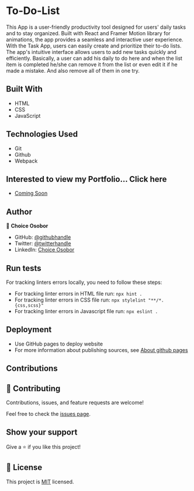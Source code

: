 # To-Do-List

This App is a user-friendly productivity tool designed for users' daily tasks and to stay organized. Built with React and Framer Motion library for animations, the app provides a seamless and interactive user experience. With the Task App, users can easily create and prioritize their to-do lists. The app's intuitive interface allows users to add new tasks quickly and efficiently.
Basically, a user can add his daily to do here and when the list item is completed he/she can remove it from the list or even edit it if he made a mistake. And also remove all of them in one try.

## Built With

- HTML
- CSS
- JavaScript

## Technologies Used

- Git
- Github
- Webpack

## Interested to view my Portfolio... Click here

- [Coming Soon]()

## Author

👤 **Choice Osobor**

- GitHub: [@githubhandle](https://github.com/techEmprez)
- Twitter: [@twitterhandle](https://twitter.com/Suigeneriz_)
- LinkedIn: [Choice Osobor](https://www.linkedin.com/in/choice-osobor/)

## Run tests

For tracking linters errors locally, you need to follow these steps:

- For tracking linter errors in HTML file run:
  `npx hint .`
- For tracking linter errors in CSS file run:
  `npx stylelint "**/*.{css,scss}"`
- For tracking linter errors in Javascript file run:
  `npx eslint .`

## Deployment

- Use GitHub pages to deploy website
- For more information about publishing sources, see [About github pages](https://pages.github.com/)

## Contributions

## 🤝 Contributing

Contributions, issues, and feature requests are welcome!

Feel free to check the [issues page](../../issues/).

## Show your support

Give a ⭐️ if you like this project!

## 📝 License

This project is [MIT](./MIT.md) licensed.
